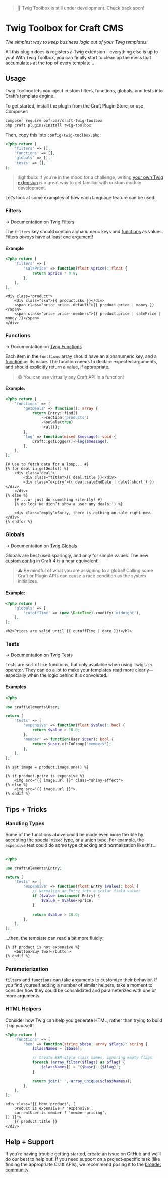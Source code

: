 > :rotating_light: Twig Toolbox is still under development. Check back soon!

# Twig Toolbox for Craft CMS

_The simplest way to keep business logic out of your Twig templates._

All this plugin does is registers a Twig extension—everything else is up to you! With Twig Toolbox, you can finally start to clean up the mess that accumulates at the top of every template…

## Usage

Twig Toolbox lets you inject custom filters, functions, globals, and tests into Craft’s template engine.

To get started, install the plugin from the Craft Plugin Store, or use Composer:

```bash
composer require oof-bar/craft-twig-toolbox
php craft plugins/install twig-toolbox
```

Then, copy this into `config/twig-toolbox.php`:

```php
<?php return [
    'filters' => [],
    'functions' => [],
    'globals' => [],
    'tests' => [],
];
```

> :lightbulb: If you’re in the mood for a challenge, writing [your own Twig extension](https://craftcms.com/docs/4.x/extend/extending-twig.html) is a great way to get familiar with custom module development.

Let’s look at some examples of how each language feature can be used.

### Filters

&rarr; Documentation on [Twig Filters](https://twig.symfony.com/doc/3.x/templates.html#filters)

The `filters` key should contain alphanumeric keys and [functions](https://www.php.net/manual/en/functions.user-defined.php) as values. Filters _always_ have at least one argument!

#### Example

```php
<?php return [
    'filters' => [
        'salePrice' => function(float $price): float {
            return $price * 0.9;
        },
    ],
];
```

```twig
<div class="product">
    <div class="sku">{{ product.sku }}</div>
    <span class="price price--default">{{ product.price | money }}</span>
    <span class="price price--members">{{ product.price | salePrice | money }}</span>
</div>
```

### Functions

&rarr; Documentation on [Twig Functions](https://twig.symfony.com/doc/3.x/templates.html#functions)

Each item in the `functions` array should have an alphanumeric key, and a [function](https://www.php.net/manual/en/functions.user-defined.php) as its value. The function needs to declare expected arguments, and should explicitly return a value, if appropriate.

> :smile: You can use virtually any Craft API in a function!

#### Example:

```php
<?php return [
    'functions' => [
        'getDeals' => function(): array {
            return Entry::find()
                ->section('products')
                ->onSale(true)
                ->all();
        },
        'log' => function(mixed $message): void {
            Craft::getLogger()->log($message);
        },
    ],
];
```

```twig
{# Use to fetch data for a loop... #}
{% for deal in getDeals() %}
    <div class="deal">
        <div class="title">{{ deal.title }}</div>
        <div class="expiry">{{ deal.saleEndDate | date('short') }}</div>
    </div>
{% else %}
    {# ...or just do something silently! #}
    {% do log('We didn’t show a user any deals!') %}

    <div class="empty">Sorry, there is nothing on sale right now.</div>
{% endfor %}
```

### Globals

&rarr; Documentation on [Twig Globals](https://twig.symfony.com/doc/3.x/templates.html#globals)

Globals are best used sparingly, and only for simple values. The new [custom config](https://craftcms.com/docs/4.x/config#custom-settings) in Craft 4 is a near equivalent!

> :warning: Be mindful of what you are assigning to a global! Calling some Craft or Plugin APIs can cause a race condition as the system initializes.

#### Example:

```php
<?php return [
    'globals' => [
        'cutoffTime' => (new \DateTime)->modify('midnight'),
    ],
];
```

```twig
<h2>Prices are valid until {{ cutoffTime | date }}!</h2>
```

### Tests

&rarr; Documentation on [Twig Tests](https://twig.symfony.com/doc/3.x/templates.html#test-operator)

Tests are sort of like functions, but only available when using Twig’s `is` operator. They can do a lot to make your templates read more clearly—especially when the logic behind it is convoluted.

#### Examples

```php
<?php

use craft\elements\User;

return [
    'tests' => [
        'expensive' => function(float $value): bool {
            return $value > 10.0;
        },
        'member' => function(User $user): bool {
            return $user->isInGroup('members');
        },
    ],
];
```

```twig
{% set image = product.image.one() %}

{% if product.price is expensive %}
    <img src="{{ image.url }}" class="shiny-effect">
{% else %}
    <img src="{{ image.url }}">
{% endif %}
```

## Tips + Tricks

### Handling Types

Some of the functions above could be made even more flexible by accepting the special `mixed` type, or a [union type](https://www.php.net/manual/en/language.types.declarations.php#language.types.declarations.composite.union). For example, the `expensive` test could do some type checking and normalization like this...

```php

<?php

use craft\elements\Entry;

return [
    'tests' => [
        'expensive' => function(float|Entry $value): bool {
            // Normalize an Entry into a scalar field value:
            if ($value instanceof Entry) {
                $value = $value->price;
            }

            return $value > 10.0;
        },
    ],
];
```

...then, the template can read a bit more fluidly:

```twig
{% if product is not expensive %}
    <button>Buy two!</button>
{% endif %}
```

### Parameterization

`filters` and `functions` can take arguments to customize their behavior. If you find yourself adding a number of similar helpers, take a moment to consider how they could be consolidated and parameterized with one or more arguments.

### HTML Helpers

Consider how Twig can help you generate HTML, rather than trying to build it up yourself!

```php
<?php return [
    'functions' => [
        'bem' => function(string $base, array $flags): string {
            $classNames = [$base];

            // Create BEM-style class names, ignoring empty flags:
            foreach (array_filter($flags) as $flag) {
                $classNames[] = "{$base}--{$flag}";
            }

            return join(' ', array_unique($classNames));
        },
    ],
];
```

```twig
<div class="{{ bem('product', [
    product is expensive ? 'expensive',
    currentUser is member ? 'member-pricing',
]) }}">
    {{ product.title }}
</div>
```

## Help + Support

If you’re having trouble getting started, create an issue on GitHub and we’ll do our best to help out! If you need support on a project-specific task (like finding the appropriate Craft APIs), we recommend posing it to the [broader community](https://craftcms.com/community).

